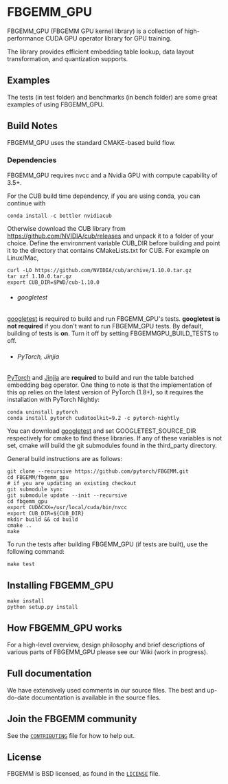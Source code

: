 # FBGEMM_GPU

FBGEMM_GPU (FBGEMM GPU kernel library) is a collection of
high-performance CUDA GPU operator library for GPU training.

The library provides efficient embedding table lookup, data layout transformation,
and quantization supports.


## Examples

The tests (in test folder) and benchmarks (in bench folder) are some great
examples of using FBGEMM_GPU.

## Build Notes
FBGEMM_GPU uses the standard CMAKE-based build flow.

### Dependencies
FBGEMM_GPU requires nvcc and a Nvidia GPU with
compute capability of 3.5+.

For the CUB build time dependency, if you are using conda, you can continue with
```
conda install -c bottler nvidiacub
```
Otherwise download the CUB library from https://github.com/NVIDIA/cub/releases and unpack it to a folder of your choice. Define the environment variable CUB_DIR before building and point it to the directory that contains CMakeLists.txt for CUB. For example on Linux/Mac,

```
curl -LO https://github.com/NVIDIA/cub/archive/1.10.0.tar.gz
tar xzf 1.10.0.tar.gz
export CUB_DIR=$PWD/cub-1.10.0
```

+ ###### googletest
[googletest][1] is required to build and run FBGEMM_GPU's tests. **googletest is not
required** if you don't want to run FBGEMM_GPU tests. By default, building of tests
is **on**. Turn it off by setting FBGEMMGPU\_BUILD\_TESTS to off.


+ ###### PyTorch, Jinjia
[PyTorch][2] and [Jinjia][3] are **required** to build and run the table
batched embedding bag operator. One thing to note is that the implementation
of this op relies on the latest version of PyTorch (1.8+), so it requires the
installation with PyTorch Nightly:
```
conda uninstall pytorch
conda install pytorch cudatoolkit=9.2 -c pytorch-nightly
```

You can download [googletest][1] and set
GOOGLETEST\_SOURCE\_DIR respectively for
cmake to find these libraries. If any of these variables is not set, cmake will
build the git submodules found in the third\_party directory.

General build instructions are as follows:

```
git clone --recursive https://github.com/pytorch/FBGEMM.git
cd FBGEMM/fbgemm_gpu
# if you are updating an existing checkout
git submodule sync
git submodule update --init --recursive
cd fbgemm_gpu
export CUDACXX=/usr/local/cuda/bin/nvcc
export CUB_DIR=${CUB_DIR}
mkdir build && cd build
cmake ..
make
```

To run the tests after building FBGEMM_GPU (if tests are built), use the following
command:
```
make test
```

## Installing  FBGEMM_GPU
```
make install
python setup.py install
```

## How FBGEMM_GPU works
For a high-level overview, design philosophy and brief descriptions of various
parts of FBGEMM_GPU please see our Wiki (work in progress).

## Full documentation
We have extensively used comments in our source files. The best and up-do-date
documentation is available in the source files.

## Join the FBGEMM community
See the [`CONTRIBUTING`](../CONTRIBUTING.md) file for how to help out.

## License
FBGEMM is BSD licensed, as found in the [`LICENSE`](../LICENSE) file.


[1]:https://github.com/google/googletest
[2]:https://github.com/pytorch/pytorch
[3]:https://jinja.palletsprojects.com/en/2.11.x/
